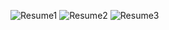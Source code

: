 ![Resume1](https://user-images.githubusercontent.com/102692567/163730628-e088c810-705a-4b46-8e4f-dd53e58981c9.jpg)
![Resume2](https://user-images.githubusercontent.com/102692567/163730766-36d7d8ac-ecd0-423c-a697-3933d21380b7.jpg)
![Resume3](https://user-images.githubusercontent.com/102692567/163730768-2ab7b39f-de55-4aaf-aaac-a2b9c9772bd5.jpg)
